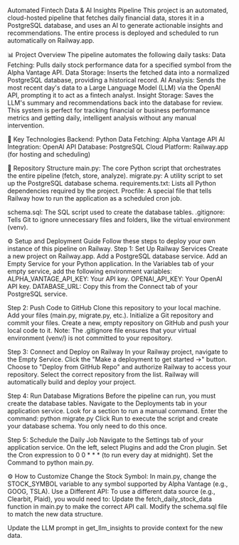Automated Fintech Data & AI Insights Pipeline
This project is an automated, cloud-hosted pipeline that fetches daily financial data, stores it in a PostgreSQL database, and uses an AI to generate actionable insights and recommendations.
The entire process is deployed and scheduled to run automatically on Railway.app.

📊 Project Overview
The pipeline automates the following daily tasks:
Data Fetching: Pulls daily stock performance data for a specified symbol from the Alpha Vantage API.
Data Storage: Inserts the fetched data into a normalized PostgreSQL database, providing a historical record.
AI Analysis: Sends the most recent day's data to a Large Language Model (LLM) via the OpenAI API, prompting it to act as a fintech analyst.
Insight Storage: Saves the LLM's summary and recommendations back into the database for review.
This system is perfect for tracking financial or business performance metrics and getting daily, intelligent analysis without any manual intervention.

🚀 Key Technologies
Backend: Python
Data Fetching: Alpha Vantage API
AI Integration: OpenAI API
Database: PostgreSQL
Cloud Platform: Railway.app (for hosting and scheduling)

📁 Repository Structure
main.py: The core Python script that orchestrates the entire pipeline (fetch, store, analyze).
migrate.py: A utility script to set up the PostgreSQL database schema.
requirements.txt: Lists all Python dependencies required by the project.
Procfile: A special file that tells Railway how to run the application as a scheduled cron job.

schema.sql: The SQL script used to create the database tables.
.gitignore: Tells Git to ignore unnecessary files and folders, like the virtual environment (venv).

⚙️ Setup and Deployment Guide
Follow these steps to deploy your own instance of this pipeline on Railway.
Step 1: Set Up Railway Services
Create a new project on Railway.app.
Add a PostgreSQL database service.
Add an Empty Service for your Python application.
In the Variables tab of your empty service, add the following environment variables:
ALPHA_VANTAGE_API_KEY: Your API key.
OPENAI_API_KEY: Your OpenAI API key.
DATABASE_URL: Copy this from the Connect tab of your PostgreSQL service.

Step 2: Push Code to GitHub
Clone this repository to your local machine.
Add your files (main.py, migrate.py, etc.).
Initialize a Git repository and commit your files.
Create a new, empty repository on GitHub and push your local code to it.
Note: The .gitignore file ensures that your virtual environment (venv/) is not committed to your repository.

Step 3: Connect and Deploy on Railway
In your Railway project, navigate to the Empty Service.
Click the "Make a deployment to get started →" button.
Choose to "Deploy from GitHub Repo" and authorize Railway to access your repository.
Select the correct repository from the list. Railway will automatically build and deploy your project.

Step 4: Run Database Migrations
Before the pipeline can run, you must create the database tables.
Navigate to the Deployments tab in your application service.
Look for a section to run a manual command.
Enter the command: python migrate.py
Click Run to execute the script and create your database schema. You only need to do this once.

Step 5: Schedule the Daily Job
Navigate to the Settings tab of your application service.
On the left, select Plugins and add the Cron plugin.
Set the Cron expression to 0 0 * * * (to run every day at midnight).
Set the Command to python main.py.

⚙️ How to Customize
Change the Stock Symbol: In main.py, change the STOCK_SYMBOL variable to any symbol supported by Alpha Vantage (e.g., GOOG, TSLA).
Use a Different API: To use a different data source (e.g., Clearbit, Plaid), you would need to:
Update the fetch_daily_stock_data function in main.py to make the correct API call.
Modify the schema.sql file to match the new data structure.

Update the LLM prompt in get_llm_insights to provide context for the new data.
